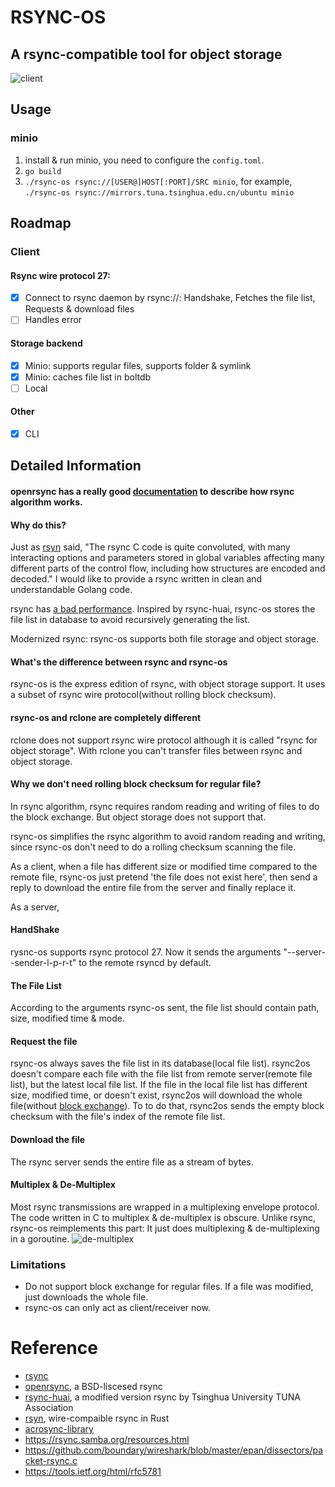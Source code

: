 # RSYNC-OS
## A rsync-compatible tool for object storage

![client](https://raw.githubusercontent.com/kaiakz/rsync-os/master/docs/client.jpg)

## Usage
### minio
1. install & run minio, you need to configure the `config.toml`.
2. `go build`
3. `./rsync-os rsync://[USER@]HOST[:PORT]/SRC minio`, for example, `./rsync-os rsync://mirrors.tuna.tsinghua.edu.cn/ubuntu minio`

## Roadmap
### Client
#### Rsync wire protocol 27:
- [x] Connect to rsync daemon by rsync://: Handshake, Fetches the file list, Requests & download files
- [ ] Handles error
#### Storage backend
- [x] Minio: supports regular files, supports folder & symlink
- [x] Minio: caches file list in boltdb
- [ ] Local
#### Other
- [x] CLI

## Detailed Information
#### openrsync has a really good [documentation](https://github.com/kristapsdz/openrsync/blob/master/README.md) to describe how rsync algorithm works. 

#### Why do this?
Just as [rsyn](https://github.com/sourcefrog/rsyn#why-do-this) said, "The rsync C code is quite convoluted, with many interacting options and parameters stored in global variables affecting many different parts of the control flow, including how structures are encoded and decoded." I would like to provide a rsync written in clean and understandable Golang code. 

rsync has [a bad performance](https://github.com/tuna/rsync/blob/master/README-huai.md). Inspired by rsync-huai, rsync-os stores the file list in database to avoid recursively generating the list.

Modernized rsync: rsync-os supports both file storage and object storage.

#### What's the difference between rsync and rsync-os
rsync-os is the express edition of rsync, with object storage support. It uses a subset of rsync wire protocol(without rolling block checksum).

#### rsync-os and rclone are completely different
rclone does not support rsync wire protocol although it is called "rsync for object storage". With rclone you can't transfer files between rsync and object storage.

#### Why we don't need rolling block checksum for regular file?
In rsync algorithm, rsync requires random reading and writing of files to do the block exchange. But object storage does not support that.

rsync-os simplifies the rsync algorithm to avoid random reading and writing, since rsync-os don't need to do a rolling checksum scanning the file. 

As a client, when a file has different size or modified time compared to the remote file, rsync-os just pretend 'the file does not exist here', then send a reply to download the entire file from the server and finally replace it.

As a server, 

#### HandShake
rysnc-os supports rsync protocol 27. 
Now it sends the arguments "--server--sender-l-p-r-t" to the remote rsyncd by default.

#### The File List
According to the arguments rsync-os sent, the file list should contain path, size, modified time & mode. 
 
#### Request the file
rsync-os always saves the file list in its database(local file list). rsync2os doesn't compare each file with the file list from remote server(remote file list), but the latest local file list. If the file in the local file list has different size, modified time, or doesn't exist, rsync2os will download the whole file(without [block exchange](https://github.com/kristapsdz/openrsync#block-exchange)). To to do that, rsync2os sends the empty block checksum with the file's index of the remote file list. 

#### Download the file
The rsync server sends the entire file as a stream of bytes.

#### Multiplex & De-Multiplex
Most rsync transmissions are wrapped in a multiplexing envelope protocol. The code written in C to multiplex & de-multiplex is obscure. 
Unlike rsync, rsync-os reimplements this part: It just does multiplexing & de-multiplexing in a goroutine.
![de-multiplex](https://raw.githubusercontent.com/kaiakz/rsync-os/master/docs/demux.jpg)

### Limitations
* Do not support block exchange for regular files. If a file was modified, just downloads the whole file.
* rsync-os can only act as client/receiver now.

# Reference
* [rsync](https://rsync.samba.org/)
* [openrsync](https://github.com/openbsd/src/tree/master/usr.bin/rsync), a BSD-liscesed rsync
* [rsync-huai](https://github.com/tuna/rsync), a modified version rsync by Tsinghua University TUNA Association
* [rsyn](https://github.com/sourcefrog/rsyn), wire-compaible rsync in Rust
* [acrosync-library](https://github.com/gilbertchen/acrosync-library)
* https://rsync.samba.org/resources.html
* https://github.com/boundary/wireshark/blob/master/epan/dissectors/packet-rsync.c
* https://tools.ietf.org/html/rfc5781